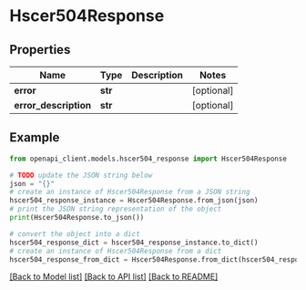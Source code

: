 # Hscer504Response


## Properties

Name | Type | Description | Notes
------------ | ------------- | ------------- | -------------
**error** | **str** |  | [optional] 
**error_description** | **str** |  | [optional] 

## Example

```python
from openapi_client.models.hscer504_response import Hscer504Response

# TODO update the JSON string below
json = "{}"
# create an instance of Hscer504Response from a JSON string
hscer504_response_instance = Hscer504Response.from_json(json)
# print the JSON string representation of the object
print(Hscer504Response.to_json())

# convert the object into a dict
hscer504_response_dict = hscer504_response_instance.to_dict()
# create an instance of Hscer504Response from a dict
hscer504_response_from_dict = Hscer504Response.from_dict(hscer504_response_dict)
```
[[Back to Model list]](../README.md#documentation-for-models) [[Back to API list]](../README.md#documentation-for-api-endpoints) [[Back to README]](../README.md)


